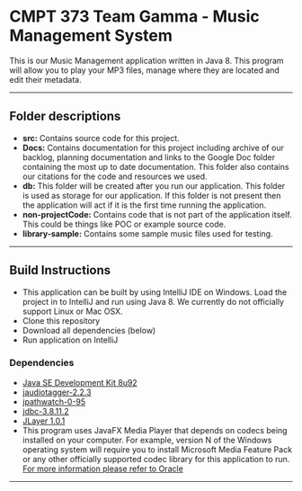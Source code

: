 # CMPT 373 Team Gamma - Music Management System

This is our Music Management application written in Java 8. This program will allow you to play your MP3 files, manage where they are located and edit their metadata. 

___

## Folder descriptions
* **src:** Contains source code for this project.
* **Docs:** Contains documentation for this project including archive of our backlog, planning documentation and links to the Google Doc folder containing the most up to date documentation. This folder also contains our citations for the code and resources we used. 
* **db:** This folder will be created after you run our application. This folder is used as storage for our application. If this folder is not present then the application will act if it is the first time running the application.
* **non-projectCode:** Contains code that is not part of the application itself. This could be things like POC or example source code. 
* **library-sample:** Contains some sample music files used for testing. 

---
## Build Instructions 
* This application can be built by using IntelliJ IDE on Windows. Load the project in to IntelliJ and run using Java 8. We currently do not officially support Linux or Mac OSX.
* Clone this repository
* Download all dependencies (below)
* Run application on IntelliJ

### Dependencies 
* [Java SE Development Kit 8u92](http://www.oracle.com/technetwork/java/javase/downloads/jdk8-downloads-2133151.html)
* [jaudiotagger-2.2.3](http://www.jthink.net/jaudiotagger/)
* [jpathwatch-0-95](https://jpathwatch.wordpress.com/)
* [jdbc-3.8.11.2](https://bitbucket.org/xerial/sqlite-jdbc/downloads)
* [JLayer 1.0.1](http://www.javazoom.net/javalayer/sources.html)
* This program uses JavaFX Media Player that depends on codecs being installed on your computer. For example, version N of the Windows operating system will require you to install Microsoft Media Feature Pack or any other officially supported codec library for this application to run. [For more information please refer to Oracle](http://www.oracle.com/technetwork/java/javase/certconfig-2095354.html)
---
